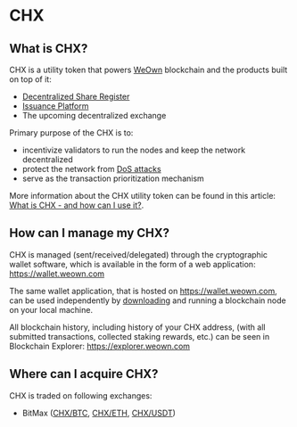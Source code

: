 # CHX


## What is CHX?

CHX is a utility token that powers [WeOwn](https://weown.com) blockchain and the products built on top of it:

- [Decentralized Share Register](https://dsr.weown.com)
- [Issuance Platform](https://fast.weown.com)
- The upcoming decentralized exchange

Primary purpose of the CHX is to:

- incentivize validators to run the nodes and keep the network decentralized
- protect the network from [DoS attacks](https://en.wikipedia.org/wiki/Denial-of-service_attack)
- serve as the transaction prioritization mechanism

More information about the CHX utility token can be found in this article: [What is CHX - and how can I use it?](https://medium.com/@ownmarket/what-is-chx-and-how-can-i-use-it-91bf3552f183).


## How can I manage my CHX?

CHX is managed (sent/received/delegated) through the cryptographic wallet software, which is available in the form of a web application: https://wallet.weown.com

The same wallet application, that is hosted on https://wallet.weown.com, can be used independently by [downloading](https://github.com/OwnMarket/OwnBlockchain/blob/master/Docs/Nodes/NodeSetup.md#simple-deployment) and running a blockchain node on your local machine.

All blockchain history, including history of your CHX address, (with all submitted transactions, collected staking rewards, etc.) can be seen in Blockchain Explorer: https://explorer.weown.com


## Where can I acquire CHX?

CHX is traded on following exchanges:

- BitMax ([CHX/BTC](https://bitmax.io/#/trade/btc/chx), [CHX/ETH](https://bitmax.io/#/trade/eth/chx), [CHX/USDT](https://bitmax.io/#/trade/usdt/chx))
